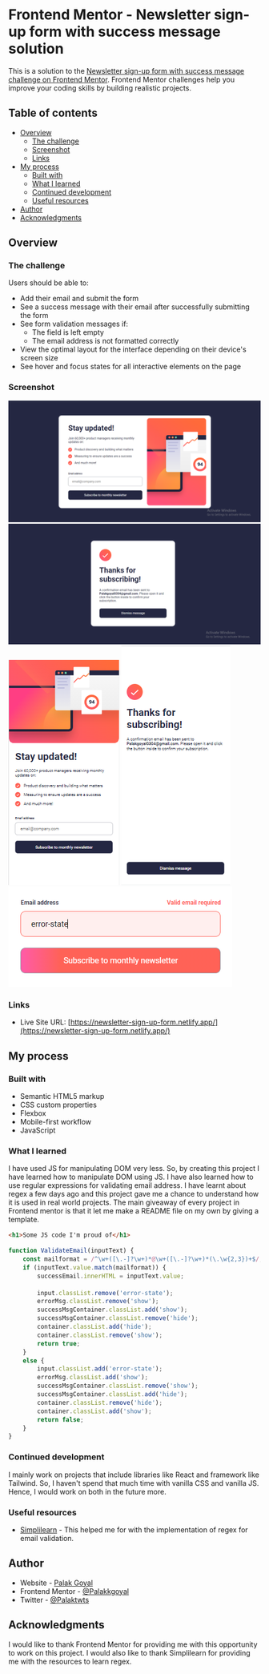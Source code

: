 # Frontend Mentor - Newsletter sign-up form with success message solution

This is a solution to the [Newsletter sign-up form with success message challenge on Frontend Mentor](https://www.frontendmentor.io/challenges/newsletter-signup-form-with-success-message-3FC1AZbNrv). Frontend Mentor challenges help you improve your coding skills by building realistic projects. 

## Table of contents

- [Overview](#overview)
  - [The challenge](#the-challenge)
  - [Screenshot](#screenshot)
  - [Links](#links)
- [My process](#my-process)
  - [Built with](#built-with)
  - [What I learned](#what-i-learned)
  - [Continued development](#continued-development)
  - [Useful resources](#useful-resources)
- [Author](#author)
- [Acknowledgments](#acknowledgments)

## Overview

### The challenge

Users should be able to:

- Add their email and submit the form
- See a success message with their email after successfully submitting the form
- See form validation messages if:
  - The field is left empty
  - The email address is not formatted correctly
- View the optimal layout for the interface depending on their device's screen size
- See hover and focus states for all interactive elements on the page

### Screenshot

![](./assets/screenshots/desktop-view.png)
![](./assets/screenshots/desktop-success.png)
![](./assets/screenshots/mobile-view.png)
![](./assets/screenshots/mobile-success.png)
![](./assets/screenshots/error-and-active-state.png)

### Links

- Live Site URL: [https://newsletter-sign-up-form.netlify.app/](https://newsletter-sign-up-form.netlify.app/)

## My process

### Built with

- Semantic HTML5 markup
- CSS custom properties
- Flexbox
- Mobile-first workflow
- JavaScript

### What I learned

I have used JS for manipulating DOM very less. So, by creating this project I have learned how to manipulate DOM using JS. I have also learned how to use regular expressions for validating email address. I have learnt about regex a few days ago and this project gave me a chance to understand how it is used in real world projects.
The main giveaway of every project in Frontend mentor is that it let me make a README file on my own by giving a template.

```html
<h1>Some JS code I'm proud of</h1>
```

```js
function ValidateEmail(inputText) {
    const mailformat = /^\w+([\.-]?\w+)*@\w+([\.-]?\w+)*(\.\w{2,3})+$/;
    if (inputText.value.match(mailformat)) {
        successEmail.innerHTML = inputText.value;

        input.classList.remove('error-state');
        errorMsg.classList.remove('show');
        successMsgContainer.classList.add('show');
        successMsgContainer.classList.remove('hide');
        container.classList.add('hide');
        container.classList.remove('show');
        return true;
    }
    else {
        input.classList.add('error-state');
        errorMsg.classList.add('show');
        successMsgContainer.classList.remove('show');
        successMsgContainer.classList.add('hide');
        container.classList.remove('hide');
        container.classList.add('show');
        return false;
    }
}

```

### Continued development

I mainly work on projects that include libraries like React and framework like Tailwind. So, I haven't spend that much time with vanilla CSS and vanilla JS. Hence, I would work on both in the future more.

### Useful resources

- [Simplilearn](https://www.simplilearn.com/tutorials/javascript-tutorial/email-validation-in-javascript) - This helped me for with the implementation of regex for email validation.

## Author

- Website - [Palak Goyal](https://github.com/Palakkgoyal)
- Frontend Mentor - [@Palakkgoyal](https://www.frontendmentor.io/profile/Palakkgoyal)
- Twitter - [@Palaktwts](https://twitter.com/Palaktwts)

## Acknowledgments

I would like to thank Frontend Mentor for providing me with this opportunity to work on this project. I would also like to thank Simplilearn for providing me with the resources to learn regex.
